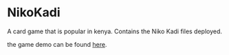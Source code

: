 # NikoKadi
A card game that is popular in kenya.
Contains the Niko Kadi files deployed.

the game demo can be found [here](https://dalphonorechi.github.io/nikokadi/).
